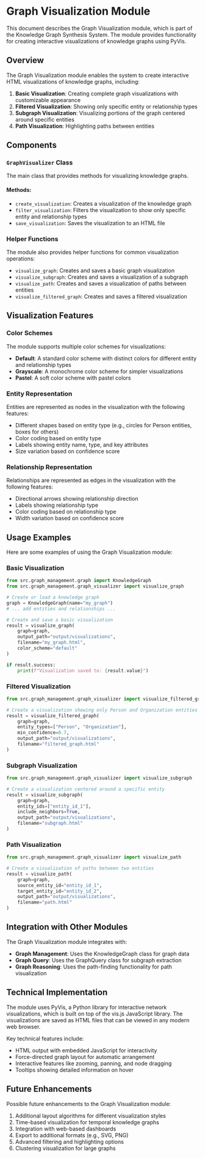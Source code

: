 # Graph Visualization Module

This document describes the Graph Visualization module, which is part of the Knowledge Graph Synthesis System. The module provides functionality for creating interactive visualizations of knowledge graphs using PyVis.

## Overview

The Graph Visualization module enables the system to create interactive HTML visualizations of knowledge graphs, including:

1. **Basic Visualization**: Creating complete graph visualizations with customizable appearance
2. **Filtered Visualization**: Showing only specific entity or relationship types
3. **Subgraph Visualization**: Visualizing portions of the graph centered around specific entities
4. **Path Visualization**: Highlighting paths between entities

## Components

### `GraphVisualizer` Class

The main class that provides methods for visualizing knowledge graphs.

#### Methods:

- `create_visualization`: Creates a visualization of the knowledge graph
- `filter_visualization`: Filters the visualization to show only specific entity and relationship types
- `save_visualization`: Saves the visualization to an HTML file

### Helper Functions

The module also provides helper functions for common visualization operations:

- `visualize_graph`: Creates and saves a basic graph visualization
- `visualize_subgraph`: Creates and saves a visualization of a subgraph
- `visualize_path`: Creates and saves a visualization of paths between entities
- `visualize_filtered_graph`: Creates and saves a filtered visualization

## Visualization Features

### Color Schemes

The module supports multiple color schemes for visualizations:

- **Default**: A standard color scheme with distinct colors for different entity and relationship types
- **Grayscale**: A monochrome color scheme for simpler visualizations
- **Pastel**: A soft color scheme with pastel colors

### Entity Representation

Entities are represented as nodes in the visualization with the following features:

- Different shapes based on entity type (e.g., circles for Person entities, boxes for others)
- Color coding based on entity type
- Labels showing entity name, type, and key attributes
- Size variation based on confidence score

### Relationship Representation

Relationships are represented as edges in the visualization with the following features:

- Directional arrows showing relationship direction
- Labels showing relationship type
- Color coding based on relationship type
- Width variation based on confidence score

## Usage Examples

Here are some examples of using the Graph Visualization module:

### Basic Visualization

```python
from src.graph_management.graph import KnowledgeGraph
from src.graph_management.graph_visualizer import visualize_graph

# Create or load a knowledge graph
graph = KnowledgeGraph(name="my_graph")
# ... add entities and relationships ...

# Create and save a basic visualization
result = visualize_graph(
    graph=graph,
    output_path="output/visualizations",
    filename="my_graph.html",
    color_scheme="default"
)

if result.success:
    print(f"Visualization saved to: {result.value}")
```

### Filtered Visualization

```python
from src.graph_management.graph_visualizer import visualize_filtered_graph

# Create a visualization showing only Person and Organization entities
result = visualize_filtered_graph(
    graph=graph,
    entity_types=["Person", "Organization"],
    min_confidence=0.7,
    output_path="output/visualizations",
    filename="filtered_graph.html"
)
```

### Subgraph Visualization

```python
from src.graph_management.graph_visualizer import visualize_subgraph

# Create a visualization centered around a specific entity
result = visualize_subgraph(
    graph=graph,
    entity_ids=["entity_id_1"],
    include_neighbors=True,
    output_path="output/visualizations",
    filename="subgraph.html"
)
```

### Path Visualization

```python
from src.graph_management.graph_visualizer import visualize_path

# Create a visualization of paths between two entities
result = visualize_path(
    graph=graph,
    source_entity_id="entity_id_1",
    target_entity_id="entity_id_2",
    output_path="output/visualizations",
    filename="path.html"
)
```

## Integration with Other Modules

The Graph Visualization module integrates with:

- **Graph Management**: Uses the KnowledgeGraph class for graph data
- **Graph Query**: Uses the GraphQuery class for subgraph extraction
- **Graph Reasoning**: Uses the path-finding functionality for path visualization

## Technical Implementation

The module uses PyVis, a Python library for interactive network visualizations, which is built on top of the vis.js JavaScript library. The visualizations are saved as HTML files that can be viewed in any modern web browser.

Key technical features include:

- HTML output with embedded JavaScript for interactivity
- Force-directed graph layout for automatic arrangement
- Interactive features like zooming, panning, and node dragging
- Tooltips showing detailed information on hover

## Future Enhancements

Possible future enhancements to the Graph Visualization module:

1. Additional layout algorithms for different visualization styles
2. Time-based visualization for temporal knowledge graphs
3. Integration with web-based dashboards
4. Export to additional formats (e.g., SVG, PNG)
5. Advanced filtering and highlighting options
6. Clustering visualization for large graphs 
